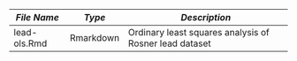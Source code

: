 *File Name* | *Type* | *Description*
---- | ---- | ----
lead-ols.Rmd | Rmarkdown | Ordinary least squares analysis of Rosner lead dataset
